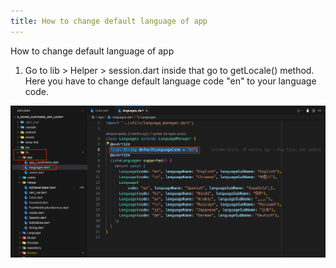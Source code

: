 ```yaml
---
title: How to change default language of app
---
```


How to change default language of app

1. Go to lib > Helper > session.dart inside that go to getLocale() method. Here you have to change default language code "en" to your language code.

![eShop](/img/applang.png) 
